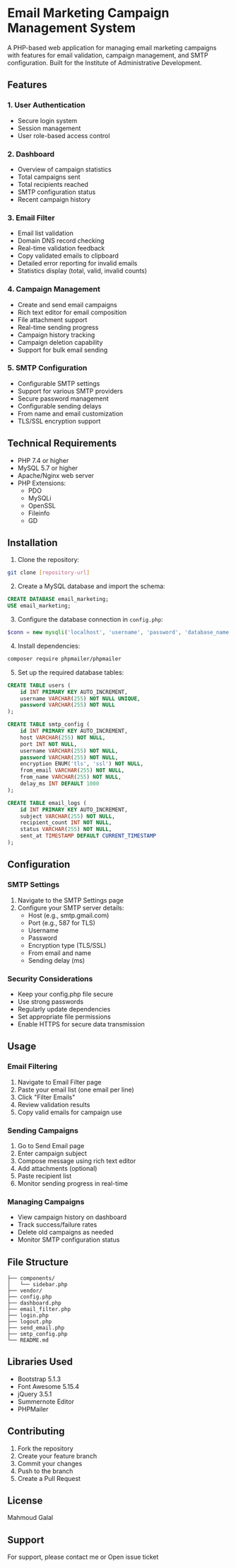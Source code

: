 # Email Marketing Campaign Management System

A PHP-based web application for managing email marketing campaigns with features for email validation, campaign management, and SMTP configuration. Built for the Institute of Administrative Development.

## Features

### 1. User Authentication
- Secure login system
- Session management
- User role-based access control

### 2. Dashboard
- Overview of campaign statistics
- Total campaigns sent
- Total recipients reached
- SMTP configuration status
- Recent campaign history

### 3. Email Filter
- Email list validation
- Domain DNS record checking
- Real-time validation feedback
- Copy validated emails to clipboard
- Detailed error reporting for invalid emails
- Statistics display (total, valid, invalid counts)

### 4. Campaign Management
- Create and send email campaigns
- Rich text editor for email composition
- File attachment support
- Real-time sending progress
- Campaign history tracking
- Campaign deletion capability
- Support for bulk email sending

### 5. SMTP Configuration
- Configurable SMTP settings
- Support for various SMTP providers
- Secure password management
- Configurable sending delays
- From name and email customization
- TLS/SSL encryption support

## Technical Requirements

- PHP 7.4 or higher
- MySQL 5.7 or higher
- Apache/Nginx web server
- PHP Extensions:
  - PDO
  - MySQLi
  - OpenSSL
  - Fileinfo
  - GD

## Installation

1. Clone the repository:
```bash
git clone [repository-url]
```

2. Create a MySQL database and import the schema:
```sql
CREATE DATABASE email_marketing;
USE email_marketing;
```

3. Configure the database connection in `config.php`:
```php
$conn = new mysqli('localhost', 'username', 'password', 'database_name');
```

4. Install dependencies:
```bash
composer require phpmailer/phpmailer
```

5. Set up the required database tables:
```sql
CREATE TABLE users (
    id INT PRIMARY KEY AUTO_INCREMENT,
    username VARCHAR(255) NOT NULL UNIQUE,
    password VARCHAR(255) NOT NULL
);

CREATE TABLE smtp_config (
    id INT PRIMARY KEY AUTO_INCREMENT,
    host VARCHAR(255) NOT NULL,
    port INT NOT NULL,
    username VARCHAR(255) NOT NULL,
    password VARCHAR(255) NOT NULL,
    encryption ENUM('tls', 'ssl') NOT NULL,
    from_email VARCHAR(255) NOT NULL,
    from_name VARCHAR(255) NOT NULL,
    delay_ms INT DEFAULT 1000
);

CREATE TABLE email_logs (
    id INT PRIMARY KEY AUTO_INCREMENT,
    subject VARCHAR(255) NOT NULL,
    recipient_count INT NOT NULL,
    status VARCHAR(255) NOT NULL,
    sent_at TIMESTAMP DEFAULT CURRENT_TIMESTAMP
);
```

## Configuration

### SMTP Settings
1. Navigate to the SMTP Settings page
2. Configure your SMTP server details:
   - Host (e.g., smtp.gmail.com)
   - Port (e.g., 587 for TLS)
   - Username
   - Password
   - Encryption type (TLS/SSL)
   - From email and name
   - Sending delay (ms)

### Security Considerations
- Keep your config.php file secure
- Use strong passwords
- Regularly update dependencies
- Set appropriate file permissions
- Enable HTTPS for secure data transmission

## Usage

### Email Filtering
1. Navigate to Email Filter page
2. Paste your email list (one email per line)
3. Click "Filter Emails"
4. Review validation results
5. Copy valid emails for campaign use

### Sending Campaigns
1. Go to Send Email page
2. Enter campaign subject
3. Compose message using rich text editor
4. Add attachments (optional)
5. Paste recipient list
6. Monitor sending progress in real-time

### Managing Campaigns
- View campaign history on dashboard
- Track success/failure rates
- Delete old campaigns as needed
- Monitor SMTP configuration status

## File Structure
```
├── components/
│   └── sidebar.php
├── vendor/
├── config.php
├── dashboard.php
├── email_filter.php
├── login.php
├── logout.php
├── send_email.php
├── smtp_config.php
└── README.md
```

## Libraries Used

- Bootstrap 5.1.3
- Font Awesome 5.15.4
- jQuery 3.5.1
- Summernote Editor
- PHPMailer

## Contributing

1. Fork the repository
2. Create your feature branch
3. Commit your changes
4. Push to the branch
5. Create a Pull Request

## License

Mahmoud Galal 

## Support

For support, please contact me or Open issue ticket
